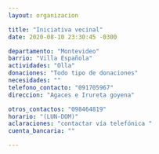 ```yaml
---
layout: organizacion

title: "Iniciativa vecinal"
date: 2020-08-10 23:30:45 -0300

departamento: "Montevideo"
barrio: "Villa Española"
actividades: "Olla"
donaciones: "Todo tipo de donaciones"
necesidades: ""
telefono_contacto: "091705967"
direccion: "Agaces e Irureta goyena"

otros_contactos: "098464819"
horario: "(LUN-DOM)"
aclaraciones: "contactar vía telefónica "
cuenta_bancaria: ""

---
```

